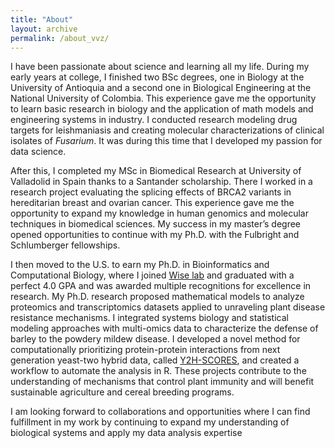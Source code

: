 ```yaml
---
title: "About"
layout: archive
permalink: /about_vvz/
---
```


I have been passionate about science and learning all my life. During my early years at college, I finished two BSc degrees, one in Biology at the University of Antioquia and a second one in Biological Engineering at the National University of Colombia. This experience gave me the opportunity to learn basic research in biology and the application of math models and engineering systems in industry. I conducted research modeling drug targets for leishmaniasis and creating molecular characterizations of clinical isolates of *Fusarium*. It was during this time that I developed my passion for data science. 

After this, I completed my MSc in Biomedical Research at University of Valladolid in Spain thanks to a Santander scholarship. There I worked in a research project evaluating the splicing effects of BRCA2 variants in hereditarian breast and ovarian cancer. This experience gave me the opportunity to expand my knowledge in human genomics and molecular techniques in biomedical sciences. My success in my master’s degree opened opportunities to continue with my Ph.D. with the Fulbright and Schlumberger fellowships.

I then moved to the U.S. to earn my Ph.D. in Bioinformatics and Computational Biology, where I joined [Wise lab](https://faculty.sites.iastate.edu/rpwise/) and graduated with a perfect 4.0 GPA and was awarded multiple recognitions for excellence in research. My Ph.D. research proposed mathematical models to analyze proteomics and transcriptomics datasets applied to unraveling plant disease resistance mechanisms. I integrated systems biology and statistical modeling approaches with multi-omics data to characterize the defense of barley to the powdery mildew disease. I developed a novel method for computationally prioritizing protein-protein interactions from next generation yeast-two hybrid data, called [Y2H-SCORES](https://github.com/vvelasqz/Y2H-SCORES), and created a workflow to automate the analysis in R. These projects contribute to the understanding of mechanisms that control plant immunity and will benefit sustainable agriculture and cereal breeding programs.

I am looking forward to collaborations and opportunities where I can find fulfillment in my work by continuing to expand my understanding of biological systems and apply my data analysis expertise

